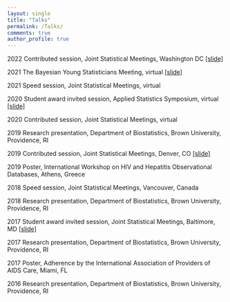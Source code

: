 ```yaml
---
layout: single
title: "Talks"
permalink: /Talks/
comments: true
author_profile: true
---
```


2022 Contributed session, Joint Statistical Meetings, Washington DC <a href="/assets/Talk_slides/YX_JSM_2022.pdf">[slide]</a>

2021 The Bayesian Young Statisticians Meeting, virtual <a href="/assets/Talk_slides/YX_JSM_2021.pdf">[slide]</a>

2021 Speed session, Joint Statistical Meetings, virtual 

2020 Student award invited session, Applied Statistics Symposium, virtual <a href="/assets/Talk_slides/YX_JSM_2020.pdf">[slide]</a>

2020 Contributed session, Joint Statistical Meetings, virtual

2019 Research presentation, Department of Biostatistics, Brown University, Providence, RI

2019 Contributed session, Joint Statistical Meetings, Denver, CO <a href="/assets/Talk_slides/YX_JSM_2019.pdf">[slide]</a>

2019 Poster, International Workshop on HIV and Hepatitis Observational Databases, Athens, Greece

2018 Speed session, Joint Statistical Meetings, Vancouver, Canada

2018 Research presentation, Department of Biostatistics, Brown University, Providence, RI

2017 Student award invited session, Joint Statistical Meetings, Baltimore, MD <a href="/assets/Talk_slides/YX_JSM_2017.pdf">[slide]</a>

2017 Research presentation, Department of Biostatistics, Brown University, Providence, RI

2017 Poster, Adherence by the International Association of Providers of AIDS Care, Miami, FL

2016 Research presentation, Department of Biostatistics, Brown University, Providence, RI


